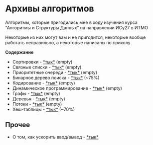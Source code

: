# Архивы алгоритмов

Алгоритмы, которые пригодились мне в ходу изучения курса 
"Алгоритмы и Структуры Данных" на направлении ИСy27 в ИТМО

Некоторые из них могут вам и не пригодится, некоторые вообще работать неправильно, а некоторые написаны по приколу

**Содержание**

* Сортировки - [\*тык\*](sort/sort.md) (empty)
* Связные списки - [\*тык\*](linked_lists/linked_list.md) (empty)
* Приоритетные очереди - [\*тык\*](priority_queue/priority_queue.md) (empty)
* Бинарное дерево поиска - [\*тык\*](bst/bst.md) (~75%)
* Кодирование - [\*тык\*](encoding/encoding.md) (empty)
* Динамическое программирование - [\*тык\*](dynamic/dynamic.md) (empty)
* Графы - [\*тык\*](graph/graph.md) (empty)
* Деревья - [\*тык\*](tree/tree.md) (empty)
* Потоки - [\*тык\*](flow/flow.md) (empty)
* Хеш-таблицы - [\*тык\*](hash_tables/hash_tables.md) (~70%)

## Прочее

* О том, как ускорить ввод/вывод - [\*тык\*](fast_io.md)
